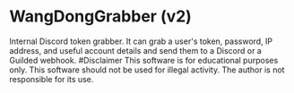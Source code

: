 # WangDongGrabber (v2)
Internal Discord token grabber. It can grab a user's token, password, IP address, and useful account details and send them to a Discord or a Guilded webhook.
#Disclaimer 
This software is for educational purposes only. This software should not be used for illegal activity. The author is not responsible for its use.
